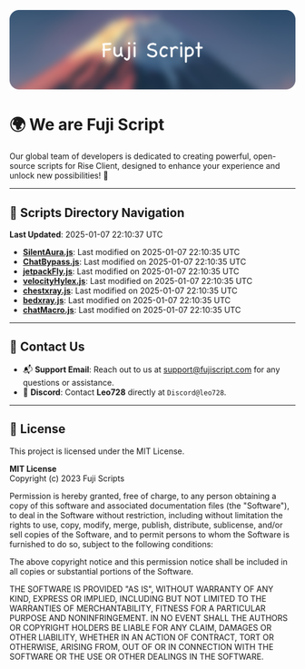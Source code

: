 ![Banner](.github/b.webp)

# 🌍 **We are Fuji Script**

Our global team of developers is dedicated to creating powerful, open-source scripts for Rise Client, designed to enhance your experience and unlock new possibilities! 🌟

---
<!-- SCRIPTS_NAVIGATION_START -->
## 📂 **Scripts Directory Navigation**

**Last Updated**: 2025-01-07 22:10:37 UTC

- **[SilentAura.js](scripts/SilentAura.js)**: Last modified on 2025-01-07 22:10:35 UTC
- **[ChatBypass.js](scripts/ChatBypass.js)**: Last modified on 2025-01-07 22:10:35 UTC
- **[jetpackFly.js](scripts/jetpackFly.js)**: Last modified on 2025-01-07 22:10:35 UTC
- **[velocityHylex.js](scripts/velocityHylex.js)**: Last modified on 2025-01-07 22:10:35 UTC
- **[chestxray.js](scripts/chestxray.js)**: Last modified on 2025-01-07 22:10:35 UTC
- **[bedxray.js](scripts/bedxray.js)**: Last modified on 2025-01-07 22:10:35 UTC
- **[chatMacro.js](scripts/chatMacro.js)**: Last modified on 2025-01-07 22:10:35 UTC

<!-- SCRIPTS_NAVIGATION_END -->

---

## 💬 **Contact Us**  
- 📬 **Support Email**: Reach out to us at [support@fujiscript.com](mailto:support@fujiscript.com) for any questions or assistance.  
- 💬 **Discord**: Contact **Leo728** directly at `Discord@leo728`.

---

## 📜 **License**

This project is licensed under the MIT License.  

**MIT License**  
Copyright (c) 2023 Fuji Scripts  

Permission is hereby granted, free of charge, to any person obtaining a copy of this software and associated documentation files (the "Software"), to deal in the Software without restriction, including without limitation the rights to use, copy, modify, merge, publish, distribute, sublicense, and/or sell copies of the Software, and to permit persons to whom the Software is furnished to do so, subject to the following conditions:  

The above copyright notice and this permission notice shall be included in all copies or substantial portions of the Software.  

THE SOFTWARE IS PROVIDED "AS IS", WITHOUT WARRANTY OF ANY KIND, EXPRESS OR IMPLIED, INCLUDING BUT NOT LIMITED TO THE WARRANTIES OF MERCHANTABILITY, FITNESS FOR A PARTICULAR PURPOSE AND NONINFRINGEMENT. IN NO EVENT SHALL THE AUTHORS OR COPYRIGHT HOLDERS BE LIABLE FOR ANY CLAIM, DAMAGES OR OTHER LIABILITY, WHETHER IN AN ACTION OF CONTRACT, TORT OR OTHERWISE, ARISING FROM, OUT OF OR IN CONNECTION WITH THE SOFTWARE OR THE USE OR OTHER DEALINGS IN THE SOFTWARE.  
